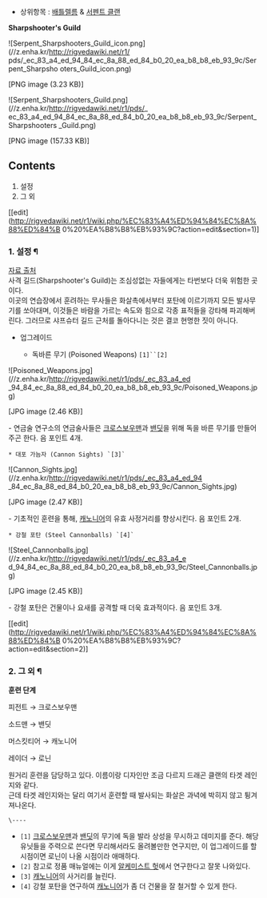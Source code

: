   * 상위항목 : [배틀렐름](%EB%B0%B0%ED%8B%80%EB%A0%90%EB%A6%84.md) & [서펜트 클랜](%EC%84%9C%ED%8E%9C%ED%8A%B8%20%ED%81%B4%EB%9E%9C.md)  

**Sharpshooter's Guild**

![Serpent_Sharpshooters_Guild_icon.png](//z.enha.kr/http://rigvedawiki.net/r1/
pds/_ec_83_a4_ed_94_84_ec_8a_88_ed_84_b0_20_ea_b8_b8_eb_93_9c/Serpent_Sharpsho
oters_Guild_icon.png)

[PNG image (3.23 KB)]

![Serpent_Sharpshooters_Guild.png](//z.enha.kr/http://rigvedawiki.net/r1/pds/_
ec_83_a4_ed_94_84_ec_8a_88_ed_84_b0_20_ea_b8_b8_eb_93_9c/Serpent_Sharpshooters
_Guild.png)

[PNG image (157.33 KB)]

## Contents

    

1. 설정 
2. 그 외 

[[edit](http://rigvedawiki.net/r1/wiki.php/%EC%83%A4%ED%94%84%EC%8A%88%ED%84%B
0%20%EA%B8%B8%EB%93%9C?action=edit&section=1)]

### 1. 설정 ¶

[ 자료 출처](http://battlerealms.wikia.com/wiki/Sharpshooter%27s_Guild)  
사격 길드(Sharpshooter's Guild)는 조심성없는 자들에게는 타번보다 더욱 위험한 곳이다.  
이곳의 연습장에서 훈려하는 무사들은 화살촉에서부터 포탄에 이르기까지 모든 발사무기를 쏘아대며, 이것들은 바람을 가르는 속도와 힘으로 각종
표적들을 강타해 파괴해버린다. 그러므로 샤프슈터 길드 근처를 돌아다니는 것은 결코 현명한 짓이 아니다.

  

  * 업그레이드  

    * 독바른 무기 (Poisoned Weapons) `[1]``[2]`  

![Poisoned_Weapons.jpg](//z.enha.kr/http://rigvedawiki.net/r1/pds/_ec_83_a4_ed
_94_84_ec_8a_88_ed_84_b0_20_ea_b8_b8_eb_93_9c/Poisoned_Weapons.jpg)

[JPG image (2.46 KB)]

  
\- 연금술 연구소의 연금술사들은
[크로스보우맨](%ED%81%AC%EB%A1%9C%EC%8A%A4%EB%B3%B4%EC%9A%B0%EB%A7%A8.md)과
[밴딧](%EB%B0%B4%EB%94%A7.md)을 위해 독을 바른 무기를 만들어주곤 한다. 음 포인트 4개.  

    * 대포 가늠자 (Cannon Sights) `[3]`  

![Cannon_Sights.jpg](//z.enha.kr/http://rigvedawiki.net/r1/pds/_ec_83_a4_ed_94
_84_ec_8a_88_ed_84_b0_20_ea_b8_b8_eb_93_9c/Cannon_Sights.jpg)

[JPG image (2.47 KB)]

  
\- 기초적인 훈련을 통해, [캐노니어](%EC%BA%90%EB%85%B8%EB%8B%88%EC%96%B4.md)의 유효 사정거리를
향상시킨다. 음 포인트 2개.  

    * 강철 포탄 (Steel Cannonballs) `[4]`  

![Steel_Cannonballs.jpg](//z.enha.kr/http://rigvedawiki.net/r1/pds/_ec_83_a4_e
d_94_84_ec_8a_88_ed_84_b0_20_ea_b8_b8_eb_93_9c/Steel_Cannonballs.jpg)

[JPG image (2.45 KB)]

  
\- 강철 포탄은 건물이나 요새를 공격할 때 더욱 효과적이다. 음 포인트 3개.  

[[edit](http://rigvedawiki.net/r1/wiki.php/%EC%83%A4%ED%94%84%EC%8A%88%ED%84%B
0%20%EA%B8%B8%EB%93%9C?action=edit&section=2)]

### 2. 그 외 ¶

  

**훈련 단계**

피전트 → 크로스보우맨

소드맨 → 밴딧

머스킷티어 → 캐노니어

레이더 → 로닌

  
원거리 훈련을 담당하고 있다. 이름이랑 디자인만 조금 다르지 드래곤 클랜의 타겟 레인지와 같다.  
근데 타겟 레인지와는 달리 여기서 훈련할 때 발사되는 화살은 과녁에 박히지 않고 튕겨져나온다.

  

`\----`

  * `[1]` [크로스보우맨](%ED%81%AC%EB%A1%9C%EC%8A%A4%EB%B3%B4%EC%9A%B0%EB%A7%A8.md)과 [밴딧](%EB%B0%B4%EB%94%A7.md)의 무기에 독을 발라 상성을 무시하고 데미지를 준다. 해당 유닛들을 주력으로 쓴다면 무리해서라도 올려볼만한 연구지만, 이 업그레이드를 할 시점이면 로닌이 나올 시점이라 애매하다.
  * `[2]` 참고로 정품 매뉴얼에는 이게 [알케미스트 헛](%EC%95%8C%EC%BC%80%EB%AF%B8%EC%8A%A4%ED%8A%B8%20%ED%97%9B.md)에서 연구한다고 잘못 나와있다.
  * `[3]` [캐노니어](%EC%BA%90%EB%85%B8%EB%8B%88%EC%96%B4.md)의 사거리를 늘린다.
  * `[4]` 강철 포탄을 연구하여 [캐노니어](%EC%BA%90%EB%85%B8%EB%8B%88%EC%96%B4.md)가 좀 더 건물을 잘 철거할 수 있게 한다.

